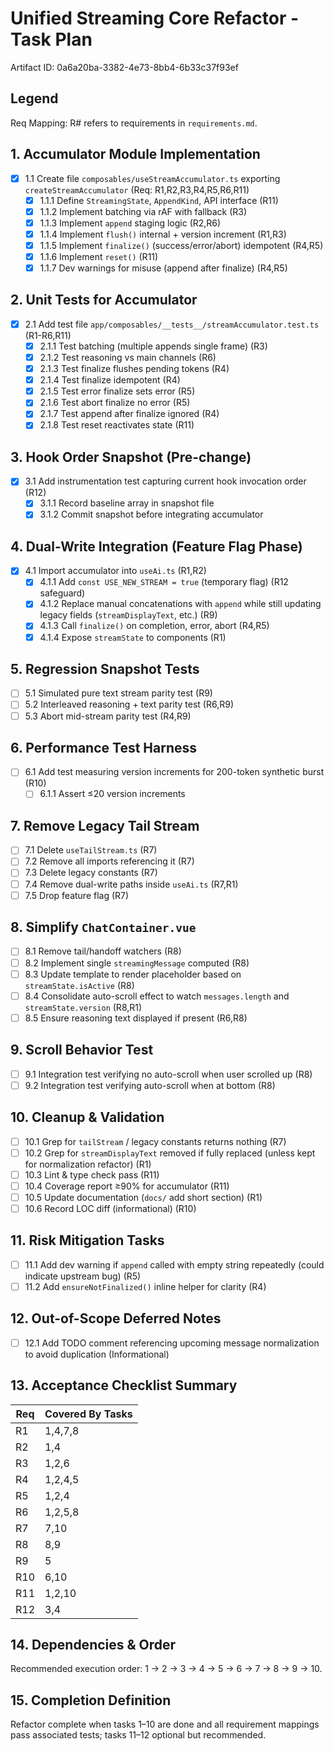 # Unified Streaming Core Refactor - Task Plan

Artifact ID: 0a6a20ba-3382-4e73-8bb4-6b33c37f93ef

## Legend

Req Mapping: R# refers to requirements in `requirements.md`.

## 1. Accumulator Module Implementation

-   [x] 1.1 Create file `composables/useStreamAccumulator.ts` exporting `createStreamAccumulator` (Req: R1,R2,R3,R4,R5,R6,R11)
    -   [x] 1.1.1 Define `StreamingState`, `AppendKind`, API interface (R11)
    -   [x] 1.1.2 Implement batching via rAF with fallback (R3)
    -   [x] 1.1.3 Implement `append` staging logic (R2,R6)
    -   [x] 1.1.4 Implement `flush()` internal + version increment (R1,R3)
    -   [x] 1.1.5 Implement `finalize()` (success/error/abort) idempotent (R4,R5)
    -   [x] 1.1.6 Implement `reset()` (R11)
    -   [x] 1.1.7 Dev warnings for misuse (append after finalize) (R4,R5)

## 2. Unit Tests for Accumulator

-   [x] 2.1 Add test file `app/composables/__tests__/streamAccumulator.test.ts` (R1-R6,R11)
    -   [x] 2.1.1 Test batching (multiple appends single frame) (R3)
    -   [x] 2.1.2 Test reasoning vs main channels (R6)
    -   [x] 2.1.3 Test finalize flushes pending tokens (R4)
    -   [x] 2.1.4 Test finalize idempotent (R4)
    -   [x] 2.1.5 Test error finalize sets error (R5)
    -   [x] 2.1.6 Test abort finalize no error (R5)
    -   [x] 2.1.7 Test append after finalize ignored (R4)
    -   [x] 2.1.8 Test reset reactivates state (R11)

## 3. Hook Order Snapshot (Pre-change)

-   [x] 3.1 Add instrumentation test capturing current hook invocation order (R12)
    -   [x] 3.1.1 Record baseline array in snapshot file
    -   [x] 3.1.2 Commit snapshot before integrating accumulator

## 4. Dual-Write Integration (Feature Flag Phase)

-   [x] 4.1 Import accumulator into `useAi.ts` (R1,R2)
    -   [x] 4.1.1 Add `const USE_NEW_STREAM = true` (temporary flag) (R12 safeguard)
    -   [x] 4.1.2 Replace manual concatenations with `append` while still updating legacy fields (`streamDisplayText`, etc.) (R9)
    -   [x] 4.1.3 Call `finalize()` on completion, error, abort (R4,R5)
    -   [x] 4.1.4 Expose `streamState` to components (R1)

## 5. Regression Snapshot Tests

-   [ ] 5.1 Simulated pure text stream parity test (R9)
-   [ ] 5.2 Interleaved reasoning + text parity test (R6,R9)
-   [ ] 5.3 Abort mid-stream parity test (R4,R9)

## 6. Performance Test Harness

-   [ ] 6.1 Add test measuring version increments for 200-token synthetic burst (R10)
    -   [ ] 6.1.1 Assert ≤20 version increments

## 7. Remove Legacy Tail Stream

-   [ ] 7.1 Delete `useTailStream.ts` (R7)
-   [ ] 7.2 Remove all imports referencing it (R7)
-   [ ] 7.3 Delete legacy constants (R7)
-   [ ] 7.4 Remove dual-write paths inside `useAi.ts` (R7,R1)
-   [ ] 7.5 Drop feature flag (R7)

## 8. Simplify `ChatContainer.vue`

-   [ ] 8.1 Remove tail/handoff watchers (R8)
-   [ ] 8.2 Implement single `streamingMessage` computed (R8)
-   [ ] 8.3 Update template to render placeholder based on `streamState.isActive` (R8)
-   [ ] 8.4 Consolidate auto-scroll effect to watch `messages.length` and `streamState.version` (R8,R1)
-   [ ] 8.5 Ensure reasoning text displayed if present (R6,R8)

## 9. Scroll Behavior Test

-   [ ] 9.1 Integration test verifying no auto-scroll when user scrolled up (R8)
-   [ ] 9.2 Integration test verifying auto-scroll when at bottom (R8)

## 10. Cleanup & Validation

-   [ ] 10.1 Grep for `tailStream` / legacy constants returns nothing (R7)
-   [ ] 10.2 Grep for `streamDisplayText` removed if fully replaced (unless kept for normalization refactor) (R1)
-   [ ] 10.3 Lint & type check pass (R11)
-   [ ] 10.4 Coverage report ≥90% for accumulator (R11)
-   [ ] 10.5 Update documentation (`docs/` add short section) (R1)
-   [ ] 10.6 Record LOC diff (informational) (R10)

## 11. Risk Mitigation Tasks

-   [ ] 11.1 Add dev warning if `append` called with empty string repeatedly (could indicate upstream bug) (R5)
-   [ ] 11.2 Add `ensureNotFinalized()` inline helper for clarity (R4)

## 12. Out-of-Scope Deferred Notes

-   [ ] 12.1 Add TODO comment referencing upcoming message normalization to avoid duplication (Informational)

## 13. Acceptance Checklist Summary

| Req | Covered By Tasks |
| --- | ---------------- |
| R1  | 1,4,7,8          |
| R2  | 1,4              |
| R3  | 1,2,6            |
| R4  | 1,2,4,5          |
| R5  | 1,2,4            |
| R6  | 1,2,5,8          |
| R7  | 7,10             |
| R8  | 8,9              |
| R9  | 5                |
| R10 | 6,10             |
| R11 | 1,2,10           |
| R12 | 3,4              |

## 14. Dependencies & Order

Recommended execution order: 1 → 2 → 3 → 4 → 5 → 6 → 7 → 8 → 9 → 10.

## 15. Completion Definition

Refactor complete when tasks 1–10 are done and all requirement mappings pass associated tests; tasks 11–12 optional but recommended.
